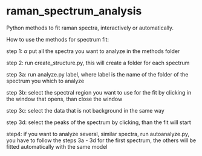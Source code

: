 # raman_spectrum_analysis
Python methods to fit raman spectra, interactively or automatically.

How to use the methods for spectrum fit: 

step 1: $\alpha$ put all the spectra you want to analyze in the methods folder

step 2: run create_structure.py, this will create a folder for each spectrum

step 3a: run analyze.py label, where label is the name of the folder of the spectrum you which to analyze

step 3b: select the spectral region you want to use for the fit by clicking in the window that opens, than close the window

step 3c: select the data that is not background in the same way

step 3d: select the peaks of the spectrum by clicking, than the fit will start

step4: if you want to analyze several, similar spectra, run autoanalyze.py, you have to follow the steps 3a - 3d for the first spectrum, the others will be fitted automatically with the same model




